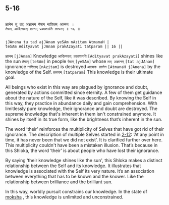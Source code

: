 ## 5-16


```shloka-sa

ज्ञानेन तु तद् अज्ञानम् येषाम् नाशितम् आत्मनः ।
तेषाम् आदित्यवत् ज्ञानम् प्रकाशयति तत्परम् ॥ १६ ॥

```
```shloka-sa-hk

jJAnena tu tad ajJAnam yeSAm nAzitam AtmanaH |
teSAm Adityavat jJAnam prakAzayati tatparam || 16 ||

```
`ज्ञानम्` `[jJAnam]` Knowledge `आदित्यवत् प्रकाशयति` `[Adityavat prakAzayati]` shines like the sun `तेषाम्` `[teSAm]` in people `येषाम्` `[yeSAm]` whose `तत् अज्ञानम्` `[tat ajJAnam]` ignorance `नाशितम्` `[nAzitam]` is destroyed `आत्मनः ज्ञानेन` `[AtmanaH jJAnena]` by the knowledge of the Self. `तत्परम्` `[tatparam]` This knowledge is their ultimate goal.

All beings who exist in this way are plagued by ignorance and doubt, generated by actions committed since eternity. A few of them get guidance about the nature of the Self, like it was described. By knowing the Self in this way, they practice in abundance daily and gain comprehension. With limitlessly pure knowledge, their ignorance and doubt are destroyed. The supreme knowledge that's inherent in them isn't constrained anymore. It shines by itself in its true form, like the brightness that’s inherent in the sun.

The word ’their’ reinforces the multiplicity of Selves that have got rid of their ignorance. The description of multiple Selves started in [2-12](2-12.md): ‘At any point in time, it has never been that we did not exist'. It is clarified further over here. This multiplicity couldn't have been a mistaken illusion. That’s because in this Shloka, the word ‘their’ is about people who have lost their ignorance.

By saying ‘their knowledge shines like the sun', this Shloka makes a distinct relationship between the Self and its knowledge. It illustrates that knowledge is associated with the Self its very nature. It’s an association between everything that has to be known and the knower. Like the relationship between brilliance and the brilliant sun. 

In this way, worldly pursuit constrains our knowledge. In the state of 
[moksha](Back-to-Basics.md#Moksha)
, this knowledge is unlimited and unconstrained.


